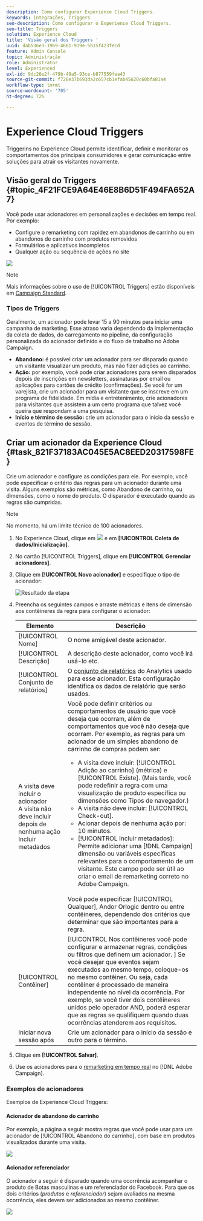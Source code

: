 ```yaml
---
description: Como configurar Experience Cloud Triggers.
keywords: integrações, Triggers
seo-description: Como configurar o Experience Cloud Triggers.
seo-title: Triggers
solution: Experience Cloud
title: 'Visão geral dos Triggers '
uuid: dab536e3-1969-4661-919e-5b15f423fecd
feature: Admin Console
topic: Administração
role: Administrator
level: Experienced
exl-id: 9dc26e2f-479b-49a5-93ce-b877559fea43
source-git-commit: f720e37b693da2c657cb1efab45620c60bfa81a4
workflow-type: tm+mt
source-wordcount: '705'
ht-degree: 72%

---
```


# Experience Cloud Triggers

 Triggerins no Experience Cloud permite identificar, definir e monitorar os comportamentos dos principais consumidores e gerar comunicação entre soluções para atrair os visitantes novamente.

## Visão geral do Triggers {#topic_4F21FCE9A64E46E8B6D51F494FA652A7}

Você pode usar acionadores em personalizações e decisões em tempo real. Por exemplo:

* Configure o remarketing com rapidez em abandonos de carrinho ou em abandonos de carrinho com produtos removidos
* Formulários e aplicativos incompletos
* Qualquer ação ou sequência de ações no site

![](assets/trigger-abandonment-2.png)

>[!NOTE]
>
>Mais informações sobre o uso de [!UICONTROL Triggers] estão disponíveis em [Campaign Standard](https://experienceleague.adobe.com/docs/campaign-standard/using/integrating-with-adobe-cloud/working-with-campaign-and-triggers/using-triggers-in-campaign.html?lang=en).

### Tipos de Triggers

Geralmente, um acionador pode levar 15 a 90 minutos para iniciar uma campanha de marketing. Esse atraso varia dependendo da implementação da coleta de dados, do carregamento no pipeline, da configuração personalizada do acionador definido e do fluxo de trabalho no Adobe Campaign.

* **Abandono:** é possível criar um acionador para ser disparado quando um visitante visualizar um produto, mas não fizer adições ao carrinho.
* **Ação:** por exemplo, você pode criar acionadores para serem disparados depois de inscrições em newsletters, assinaturas por email ou aplicações para cartões de crédito (confirmações). Se você for um varejista, crie um acionador para um visitante que se inscreve em um programa de fidelidade. Em mídia e entretenimento, crie acionadores para visitantes que assistem a um certo programa que talvez você queira que respondam a uma pesquisa.
* **Início e término de sessão:** crie um acionador para o início da sessão e eventos de término de sessão.

## Criar um acionador da Experience Cloud {#task_821F37183AC045E5AC8EED20317598FE}

Crie um acionador e configure as condições para ele. Por exemplo, você pode especificar o critério das regras para um acionador durante uma visita. Alguns exemplos são métricas, como Abandono de carrinho, ou dimensões, como o nome do produto. O disparador é executado quando as regras são cumpridas.

>[!NOTE]
>
>No momento, há um limite técnico de 100 acionadores.

1. No Experience Cloud, clique em ![](assets/menu-icon.png) e em **[!UICONTROL Coleta de dados/Inicialização]**.
2. No cartão [!UICONTROL Triggers], clique em **[!UICONTROL Gerenciar acionadores]**.
3. Clique em **[!UICONTROL Novo acionador]** e especifique o tipo de acionador:

   ![Resultado da etapa](assets/add-trigger.png)

4. Preencha os seguintes campos e arraste métricas e itens de dimensão aos contêineres da regra para configurar o acionador:

   | Elemento | Descrição |
   |--- |--- |
   | [!UICONTROL Nome] | O nome amigável deste acionador. |
   | [!UICONTROL Descrição] | A descrição deste acionador, como você irá usá-lo etc. |
   | [!UICONTROL Conjunto de relatórios] | O [conjunto de relatórios](https://experienceleague.adobe.com/docs/analytics/implementation/analytics-basics/ref-reports-report-suites.html?lang=en) do Analytics usado para esse acionador. Esta configuração identifica os dados de relatório que serão usados. |
   | A visita deve incluir o acionador<br>A visita não deve incluir<br>depois de nenhuma ação<br>Incluir metadados | Você pode definir critérios ou comportamentos de usuário que você deseja que ocorram, além de comportamentos que você não deseja que ocorram. Por exemplo, as regras para um acionador de um simples abandono de carrinho de compras podem ser:<ul><li>A visita deve incluir: [!UICONTROL Adição ao carrinho] (métrica) e [!UICONTROL Existe]. (Mais tarde, você pode redefinir a regra com uma visualização de produto específica ou dimensões como Tipos de navegador.)</li><li>A visita não deve incluir:  [!UICONTROL Check-out].</li><li>Acionar depois de nenhuma ação por: 10 minutos.</li><li>[!UICONTROL Incluir metadados]: Permite adicionar uma  [!DNL Campaign] dimensão ou variáveis específicas relevantes para o comportamento de um visitante. Este campo pode ser útil ao criar o email de remarketing correto no Adobe Campaign.</li></ul><br>Você pode especificar   [!UICONTROL Qualquer],    Andor    Orlogic dentro ou entre contêineres, dependendo dos critérios que determinar que são importantes para a regra. |
   | [!UICONTROL Contêiner] | [!UICONTROL Nos contêineres você pode configurar e armazenar regras, condições ou filtros que definem um acionador. ] Se você desejar que eventos sejam executados ao mesmo tempo, coloque-os no mesmo contêiner. Ou seja, cada contêiner é processado de maneira independente no nível da ocorrência. Por exemplo, se você tiver dois contêineres unidos pelo operador AND, poderá esperar que as regras se qualifiquem quando duas ocorrências atenderem aos requisitos. |
   | Iniciar nova sessão após | Crie um acionador para o início da sessão e outro para o término. |

5. Clique em **[!UICONTROL Salvar]**.
6. Use os acionadores para o [remarketing em tempo real](https://experienceleague.adobe.com/docs/campaign-standard/using/integrating-with-adobe-cloud/working-with-campaign-and-triggers/about-adobe-experience-cloud-triggers.html?lang=en) no [!DNL Adobe Campaign].

### Exemplos de acionadores

Exemplos de Experience Cloud Triggers:

#### Acionador de abandono do carrinho

Por exemplo, a página a seguir mostra regras que você pode usar para um acionador de [!UICONTROL Abandono do carrinho], com base em produtos visualizados durante uma visita.

![](assets/abandonment-trigger.png)

#### Acionador referenciador

O acionador a seguir é disparado quando uma ocorrência acompanhar o produto de Botas masculinas e um referenciador do Facebook. Para que os dois critérios (*produtos* e *referenciador*) sejam avaliados na mesma ocorrência, eles devem ser adicionados ao mesmo contêiner.

![](assets/fb-boots-promo.png)
